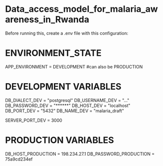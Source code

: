 # Data_access_model_for_malaria_awareness_in_Rwanda


Before running this, create a .env file with this configuration:

# ENVIRONMENT_STATE
APP_ENVIRONMENT = DEVELOPMENT  #can also be PRODUCTION

# DEVELOPMENT VARIABLES
DB_DIALECT_DEV = "postgresql"
DB_USERNAME_DEV = "..."
DB_PASSWORD_DEV = "******"
DB_HOST_DEV = "localhost"
DB_PORT_DEV = "5432"
DB_NAME_DEV = "malaria_draft"

SERVER_PORT_DEV = 3000

# PRODUCTION VARIABLES
DB_HOST_PRODUCTION = 198.234.27.1
DB_PASSWORD_PRODUCTION = 75a9cd234ef
